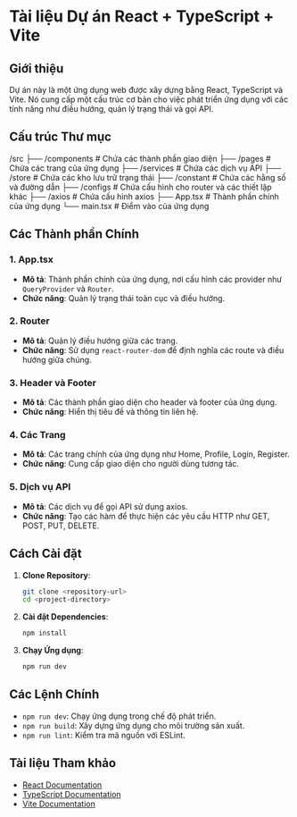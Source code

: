 # Tài liệu Dự án React + TypeScript + Vite

## Giới thiệu
Dự án này là một ứng dụng web được xây dựng bằng React, TypeScript và Vite. Nó cung cấp một cấu trúc cơ bản cho việc phát triển ứng dụng với các tính năng như điều hướng, quản lý trạng thái và gọi API.

## Cấu trúc Thư mục
/src
├── /components # Chứa các thành phần giao diện
├── /pages # Chứa các trang của ứng dụng
├── /services # Chứa các dịch vụ API
├── /store # Chứa các kho lưu trữ trạng thái
├── /constant # Chứa các hằng số và đường dẫn
├── /configs # Chứa cấu hình cho router và các thiết lập khác
├── /axios # Chứa cấu hình axios
├── App.tsx # Thành phần chính của ứng dụng
└── main.tsx # Điểm vào của ứng dụng

## Các Thành phần Chính

### 1. App.tsx
- **Mô tả**: Thành phần chính của ứng dụng, nơi cấu hình các provider như `QueryProvider` và `Router`.
- **Chức năng**: Quản lý trạng thái toàn cục và điều hướng.

### 2. Router
- **Mô tả**: Quản lý điều hướng giữa các trang.
- **Chức năng**: Sử dụng `react-router-dom` để định nghĩa các route và điều hướng giữa chúng.

### 3. Header và Footer
- **Mô tả**: Các thành phần giao diện cho header và footer của ứng dụng.
- **Chức năng**: Hiển thị tiêu đề và thông tin liên hệ.

### 4. Các Trang
- **Mô tả**: Các trang chính của ứng dụng như Home, Profile, Login, Register.
- **Chức năng**: Cung cấp giao diện cho người dùng tương tác.

### 5. Dịch vụ API
- **Mô tả**: Các dịch vụ để gọi API sử dụng axios.
- **Chức năng**: Tạo các hàm để thực hiện các yêu cầu HTTP như GET, POST, PUT, DELETE.

## Cách Cài đặt
1. **Clone Repository**:
   ```bash
   git clone <repository-url>
   cd <project-directory>
   ```

2. **Cài đặt Dependencies**:
   ```bash
   npm install
   ```

3. **Chạy Ứng dụng**:
   ```bash
   npm run dev
   ```

## Các Lệnh Chính
- `npm run dev`: Chạy ứng dụng trong chế độ phát triển.
- `npm run build`: Xây dựng ứng dụng cho môi trường sản xuất.
- `npm run lint`: Kiểm tra mã nguồn với ESLint.

## Tài liệu Tham khảo
- [React Documentation](https://reactjs.org/docs/getting-started.html)
- [TypeScript Documentation](https://www.typescriptlang.org/docs/)
- [Vite Documentation](https://vitejs.dev/guide/)